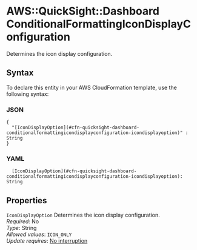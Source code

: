 # AWS::QuickSight::Dashboard ConditionalFormattingIconDisplayConfiguration<a name="aws-properties-quicksight-dashboard-conditionalformattingicondisplayconfiguration"></a>

Determines the icon display configuration\.

## Syntax<a name="aws-properties-quicksight-dashboard-conditionalformattingicondisplayconfiguration-syntax"></a>

To declare this entity in your AWS CloudFormation template, use the following syntax:

### JSON<a name="aws-properties-quicksight-dashboard-conditionalformattingicondisplayconfiguration-syntax.json"></a>

```
{
  "[IconDisplayOption](#cfn-quicksight-dashboard-conditionalformattingicondisplayconfiguration-icondisplayoption)" : String
}
```

### YAML<a name="aws-properties-quicksight-dashboard-conditionalformattingicondisplayconfiguration-syntax.yaml"></a>

```
  [IconDisplayOption](#cfn-quicksight-dashboard-conditionalformattingicondisplayconfiguration-icondisplayoption): String
```

## Properties<a name="aws-properties-quicksight-dashboard-conditionalformattingicondisplayconfiguration-properties"></a>

`IconDisplayOption`  <a name="cfn-quicksight-dashboard-conditionalformattingicondisplayconfiguration-icondisplayoption"></a>
Determines the icon display configuration\.  
*Required*: No  
*Type*: String  
*Allowed values*: `ICON_ONLY`  
*Update requires*: [No interruption](https://docs.aws.amazon.com/AWSCloudFormation/latest/UserGuide/using-cfn-updating-stacks-update-behaviors.html#update-no-interrupt)